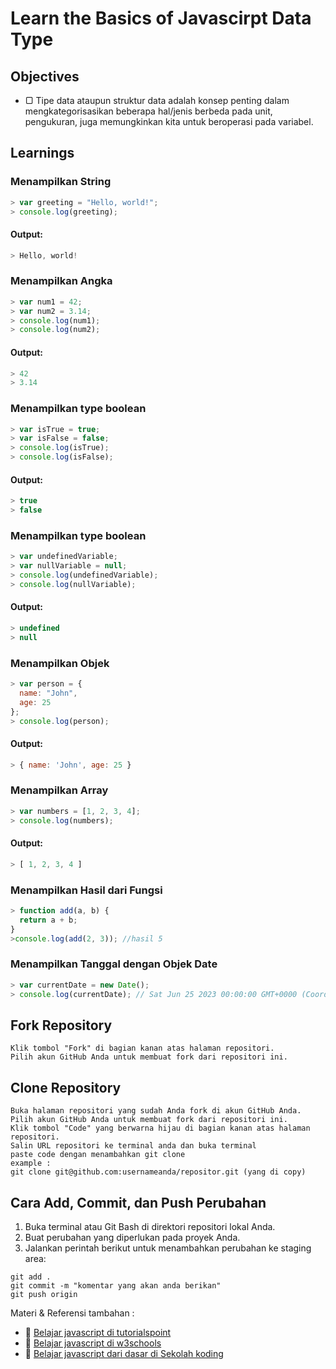 # Learn the Basics of Javascirpt Data Type

## Objectives
- ▢ Tipe data ataupun struktur data adalah konsep penting dalam mengkategorisasikan beberapa hal/jenis berbeda pada unit, pengukuran, juga memungkinkan kita untuk beroperasi pada variabel.


## Learnings
### Menampilkan String
```javascript
> var greeting = "Hello, world!";
> console.log(greeting);
```
#### Output: 
```javascript
> Hello, world!
```
### Menampilkan Angka
```javascript
> var num1 = 42;
> var num2 = 3.14;
> console.log(num1);
> console.log(num2);
```
#### Output: 
```javascript
> 42
> 3.14
```

### Menampilkan type boolean
```javascript
> var isTrue = true;
> var isFalse = false;
> console.log(isTrue);
> console.log(isFalse);
```
#### Output: 
```javascript
> true
> false
```

### Menampilkan type boolean
```javascript
> var undefinedVariable;
> var nullVariable = null;
> console.log(undefinedVariable);
> console.log(nullVariable);
```
#### Output: 
```javascript
> undefined
> null
```

### Menampilkan Objek
```javascript
> var person = {
  name: "John",
  age: 25
};
> console.log(person);
```
#### Output: 
```javascript
> { name: 'John', age: 25 }
```


### Menampilkan Array
```javascript
> var numbers = [1, 2, 3, 4];
> console.log(numbers);
```
#### Output: 
```javascript
> [ 1, 2, 3, 4 ]
```

### Menampilkan Hasil dari Fungsi
```javascript
> function add(a, b) {
  return a + b; 
}
>console.log(add(2, 3)); //hasil 5
```

### Menampilkan Tanggal dengan Objek Date
```javascript
> var currentDate = new Date();
> console.log(currentDate); // Sat Jun 25 2023 00:00:00 GMT+0000 (Coordinated Universal Time)
```

## Fork Repository
```
Klik tombol "Fork" di bagian kanan atas halaman repositori.
Pilih akun GitHub Anda untuk membuat fork dari repositori ini.

```
## Clone Repository

```
Buka halaman repositori yang sudah Anda fork di akun GitHub Anda.
Pilih akun GitHub Anda untuk membuat fork dari repositori ini.
Klik tombol "Code" yang berwarna hijau di bagian kanan atas halaman repositori.
Salin URL repositori ke terminal anda dan buka terminal
paste code dengan menambahkan git clone 
example :
git clone git@github.com:usernameanda/repositor.git (yang di copy)

```

## Cara Add, Commit, dan Push Perubahan
1. Buka terminal atau Git Bash di direktori repositori lokal Anda.
2. Buat perubahan yang diperlukan pada proyek Anda.
3. Jalankan perintah berikut untuk menambahkan perubahan ke staging area:

```
git add .
git commit -m "komentar yang akan anda berikan"
git push origin

```
Materi & Referensi tambahan :
- :notebook_with_decorative_cover:
[Belajar javascript di tutorialspoint](https://www.tutorialspoint.com/javascript/index.htm)
- :notebook_with_decorative_cover:
[Belajar javascript di w3schools](www.w3schools.com/js)
- :notebook_with_decorative_cover:
[Belajar javascript dari dasar di Sekolah koding  ](https://app.sko.dev/archived/track/belajar-javascript)